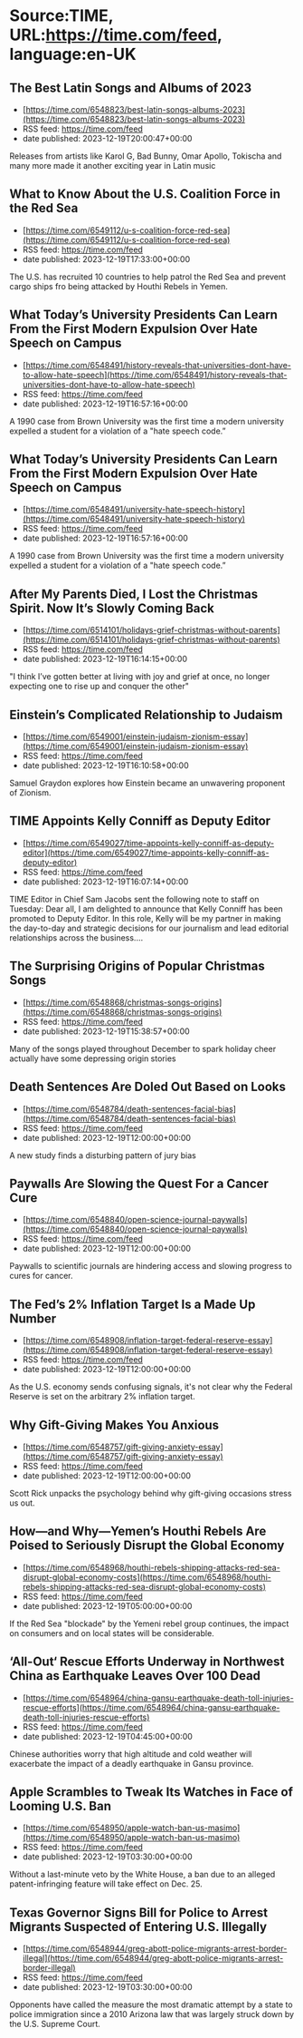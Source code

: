 # Source:TIME, URL:https://time.com/feed, language:en-UK

## The Best Latin Songs and Albums of 2023
 - [https://time.com/6548823/best-latin-songs-albums-2023](https://time.com/6548823/best-latin-songs-albums-2023)
 - RSS feed: https://time.com/feed
 - date published: 2023-12-19T20:00:47+00:00

Releases from artists like Karol G, Bad Bunny, Omar Apollo, Tokischa and many more made it another exciting year in Latin music

## What to Know About the U.S. Coalition Force in the Red Sea
 - [https://time.com/6549112/u-s-coalition-force-red-sea](https://time.com/6549112/u-s-coalition-force-red-sea)
 - RSS feed: https://time.com/feed
 - date published: 2023-12-19T17:33:00+00:00

The U.S. has recruited 10 countries to help patrol the Red Sea and prevent cargo ships fro being attacked by Houthi Rebels in Yemen.

## What Today’s University Presidents Can Learn From the First Modern Expulsion Over Hate Speech on Campus
 - [https://time.com/6548491/history-reveals-that-universities-dont-have-to-allow-hate-speech](https://time.com/6548491/history-reveals-that-universities-dont-have-to-allow-hate-speech)
 - RSS feed: https://time.com/feed
 - date published: 2023-12-19T16:57:16+00:00

A 1990 case from Brown University was the first time a modern university expelled a student for a violation of a "hate speech code.”

## What Today’s University Presidents Can Learn From the First Modern Expulsion Over Hate Speech on Campus
 - [https://time.com/6548491/university-hate-speech-history](https://time.com/6548491/university-hate-speech-history)
 - RSS feed: https://time.com/feed
 - date published: 2023-12-19T16:57:16+00:00

A 1990 case from Brown University was the first time a modern university expelled a student for a violation of a "hate speech code.”

## After My Parents Died, I Lost the Christmas Spirit. Now It’s Slowly Coming Back
 - [https://time.com/6514101/holidays-grief-christmas-without-parents](https://time.com/6514101/holidays-grief-christmas-without-parents)
 - RSS feed: https://time.com/feed
 - date published: 2023-12-19T16:14:15+00:00

"I think I’ve gotten better at living with joy and grief at once, no longer expecting one to rise up and conquer the other"

## Einstein’s Complicated Relationship to Judaism
 - [https://time.com/6549001/einstein-judaism-zionism-essay](https://time.com/6549001/einstein-judaism-zionism-essay)
 - RSS feed: https://time.com/feed
 - date published: 2023-12-19T16:10:58+00:00

Samuel Graydon explores how Einstein became an unwavering proponent of Zionism.

## TIME Appoints Kelly Conniff as Deputy Editor
 - [https://time.com/6549027/time-appoints-kelly-conniff-as-deputy-editor](https://time.com/6549027/time-appoints-kelly-conniff-as-deputy-editor)
 - RSS feed: https://time.com/feed
 - date published: 2023-12-19T16:07:14+00:00

TIME Editor in Chief Sam Jacobs sent the following note to staff on Tuesday: Dear all, I am delighted to announce that Kelly Conniff has been promoted to Deputy Editor. In this role, Kelly will be my partner in making the day-to-day and strategic decisions for our journalism and lead editorial relationships across the business.&#8230;

## The Surprising Origins of Popular Christmas Songs
 - [https://time.com/6548868/christmas-songs-origins](https://time.com/6548868/christmas-songs-origins)
 - RSS feed: https://time.com/feed
 - date published: 2023-12-19T15:38:57+00:00

Many of the songs played throughout December to spark holiday cheer actually have some depressing origin stories

## Death Sentences Are Doled Out Based on Looks
 - [https://time.com/6548784/death-sentences-facial-bias](https://time.com/6548784/death-sentences-facial-bias)
 - RSS feed: https://time.com/feed
 - date published: 2023-12-19T12:00:00+00:00

A new study finds a disturbing pattern of jury bias

## Paywalls Are Slowing the Quest For a Cancer Cure
 - [https://time.com/6548840/open-science-journal-paywalls](https://time.com/6548840/open-science-journal-paywalls)
 - RSS feed: https://time.com/feed
 - date published: 2023-12-19T12:00:00+00:00

Paywalls to scientific journals are hindering access and slowing progress to cures for cancer.

## The Fed’s 2% Inflation Target Is a Made Up Number
 - [https://time.com/6548908/inflation-target-federal-reserve-essay](https://time.com/6548908/inflation-target-federal-reserve-essay)
 - RSS feed: https://time.com/feed
 - date published: 2023-12-19T12:00:00+00:00

As the U.S. economy sends confusing signals, it's not clear why the Federal Reserve is set on the arbitrary 2% inflation target.

## Why Gift-Giving Makes You Anxious
 - [https://time.com/6548757/gift-giving-anxiety-essay](https://time.com/6548757/gift-giving-anxiety-essay)
 - RSS feed: https://time.com/feed
 - date published: 2023-12-19T12:00:00+00:00

Scott Rick unpacks the psychology behind why gift-giving occasions stress us out.

## How—and Why—Yemen’s Houthi Rebels Are Poised to Seriously Disrupt the Global Economy
 - [https://time.com/6548968/houthi-rebels-shipping-attacks-red-sea-disrupt-global-economy-costs](https://time.com/6548968/houthi-rebels-shipping-attacks-red-sea-disrupt-global-economy-costs)
 - RSS feed: https://time.com/feed
 - date published: 2023-12-19T05:00:00+00:00

If the Red Sea "blockade" by the Yemeni rebel group continues, the impact on consumers and on local states will be considerable.

## ‘All-Out‘ Rescue Efforts Underway in Northwest China as Earthquake Leaves Over 100 Dead
 - [https://time.com/6548964/china-gansu-earthquake-death-toll-injuries-rescue-efforts](https://time.com/6548964/china-gansu-earthquake-death-toll-injuries-rescue-efforts)
 - RSS feed: https://time.com/feed
 - date published: 2023-12-19T04:45:00+00:00

Chinese authorities worry that high altitude and cold weather will exacerbate the impact of a deadly earthquake in Gansu province.

## Apple Scrambles to Tweak Its Watches in Face of Looming U.S. Ban
 - [https://time.com/6548950/apple-watch-ban-us-masimo](https://time.com/6548950/apple-watch-ban-us-masimo)
 - RSS feed: https://time.com/feed
 - date published: 2023-12-19T03:30:00+00:00

Without a last-minute veto by the White House, a ban due to an alleged patent-infringing feature will take effect on Dec. 25.

## Texas Governor Signs Bill for Police to Arrest Migrants Suspected of Entering U.S. Illegally
 - [https://time.com/6548944/greg-abott-police-migrants-arrest-border-illegal](https://time.com/6548944/greg-abott-police-migrants-arrest-border-illegal)
 - RSS feed: https://time.com/feed
 - date published: 2023-12-19T03:30:00+00:00

Opponents have called the measure the most dramatic attempt by a state to police immigration since a 2010 Arizona law that was largely struck down by the U.S. Supreme Court.

